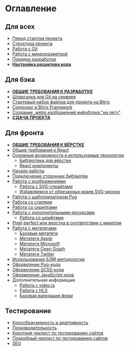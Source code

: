 # Оглавление

## Для всех
* [Перед стартом проекта](00_all.md)
* [Структура проекта](24_structure.md)
* [Работа с Git](24_git.md)
* [Работа с микроразметкой](30_microdata.md)
* [Порядок разработки](37_flow.md)
* **[Настройка редактора кода](35_options.md)**

## Для бэка

* **[ОБЩИЕ ТРЕБОВАНИЯ К РАЗРАБОТКЕ](00_back.md)**
* [Шпаргалка для Git на сервере](24_git_install.md)
* [Стартовый набор файлов для проекта на Bitrix](https://github.com/CedroAgency/backend_bx_starter_pack)
* [Composer и Bitrix Framework](32_composer.md)
* [Создание .webp изображений инфоблока "на лету"](29_webp-on-fly.md)
* **[СДАЧА ПРОЕКТА](33_final-step.md)**

## Для фронта

* **[ОБЩИЕ ТРЕБОВАНИЯ К ВЁРСТКЕ](00_front.md)**
* [Общие требования к React](34_codestyle-react.md)
* [Основные возможности и используемые технологии](01_technologies.md)
    * [Библиотеки для вёрстки](28_libs.md)
    * [React компоненты](36_libs-react.md)
* [Начало работы](03_installation.md)
* [Подключение сторонних библиотек](06_libraries.md)
* [Работа с изображениями](07_images.md)
    * [Работа с SVG-спрайтами](07_images.md#Работа-с-svg-спрайтами)
    * [Избавляемся от обрезанных краев SVG-иконок](07_images.md##избавляемся-от-обрезанных-краев-svg-иконок)
* [Работа с шаблонизатором Pug](08_templates.md)
* [Работа со стилями](09_styles.md)
* [Работа со скриптами](10_scripts.md)
* [Работа с дополнительными ресурсами](11_assets.md)
    * [Работа со шрифтами](11_assets.md#Работа-со-шрифтами)
* [Pixel-perfect или верстка в соответствии с макетом](13_pixel-perfect.md)
* [Работа с метатегами](15_metatags.md)
    * [Базовые метатеги](15_metatags.md#Базовые-метатеги)
    * [Метатеги Apple](15_metatags.md#Метатеги-apple)
    * [Метатеги Microsoft](15_metatags.md#Метатеги-microsoft)
    * [Метатеги Open Graph](15_metatags.md#метатеги-open-graph)
    * [Метатеги Twitter](15_metatags.md#Метатеги-twitter)
* [Использование БЭМ методологии](21_bem.md)
* [Оформление Pug-кода](16_codestyle-pug.md)
* [Оформление SCSS-кода](17_codestyle-scss.md)
* [Оформление JavaScript-кода](18_codestyle-javascript.md)
* Дополнительная информация
    * [Работа с video.js](19_video-js.md)
    * [Работа с HLS](20_hls.md)
    * [Базовая валидация форм](27_validation.md)


## Тестирование

* [Кроссбраузерность и адаптивность](22_crossbrowser_adaptive.md)
* [Производительность](23_perfomance.md)
* [Короткий чеклист по тестированию сайтов](26_short_checklist.md)
* [Подробный чеклист по тестированию сайтов](25_checklist.md)
* [SEO](31_seo.md)

